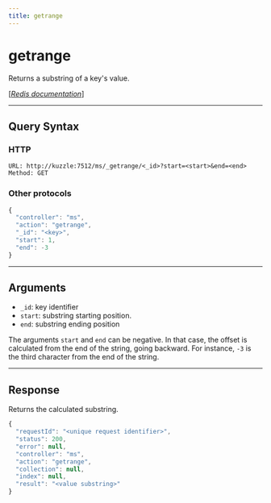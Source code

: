 ```yaml
---
title: getrange
---
```


# getrange

<SinceBadge version="1.0.0" />

Returns a substring of a key's value.

[[_Redis documentation_]](https://redis.io/commands/getrange)

---

## Query Syntax

### HTTP

```http
URL: http://kuzzle:7512/ms/_getrange/<_id>?start=<start>&end=<end>
Method: GET
```

### Other protocols

```js
{
  "controller": "ms",
  "action": "getrange",
  "_id": "<key>",
  "start": 1,
  "end": -3
}
```

---

## Arguments

- `_id`: key identifier
- `start`: substring starting position.
- `end`: substring ending position

The arguments `start` and `end` can be negative. In that case, the offset is calculated from the end of the string, going backward. For instance, `-3` is the third character from the end of the string.

---

## Response

Returns the calculated substring.

```javascript
{
  "requestId": "<unique request identifier>",
  "status": 200,
  "error": null,
  "controller": "ms",
  "action": "getrange",
  "collection": null,
  "index": null,
  "result": "<value substring>"
}
```

